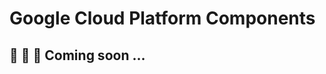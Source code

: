# Google Cloud Platform Components

## :construction: :construction: :construction: Coming soon ... 
